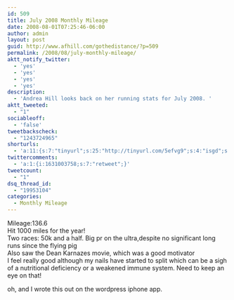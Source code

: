 ```yaml
---
id: 509
title: July 2008 Monthly Mileage
date: 2008-08-01T07:25:46-06:00
author: admin
layout: post
guid: http://www.afhill.com/gothedistance/?p=509
permalink: /2008/08/july-monthly-mileage/
aktt_notify_twitter:
  - 'yes'
  - 'yes'
  - 'yes'
  - 'yes'
description:
  - 'Andrea Hill looks back on her running stats for July 2008. '
aktt_tweeted:
  - "1"
sociableoff:
  - 'false'
tweetbackscheck:
  - "1243724965"
shorturls:
  - 'a:11:{s:7:"tinyurl";s:25:"http://tinyurl.com/5efvg9";s:4:"isgd";s:17:"http://is.gd/fg5y";s:5:"bitly";s:18:"http://bit.ly/XMXv";s:5:"snipr";s:22:"http://snipr.com/9rsvt";s:5:"snurl";s:22:"http://snurl.com/9rsvt";s:7:"snipurl";s:24:"http://snipurl.com/9rsvt";s:5:"adjix";s:207:"(10 Jan 2008 temporary restriction: API requires valid partnerID or partnerEmail key in request. Contact us if this affects you.) Invalid Adjix request. API documentation @ http://web.adjix.com/AdjixAPI.html";s:4:"advu";s:203:"(10 Jan 2008 temporary restriction: API requires valid partnerID or partnerEmail key in request. Contact us if this affects you.) Invalid Adjix request. API documentation @ http://web.ad.vu/AdjixAPI.html";s:4:"zima";s:19:"http://zi.ma/756cac";s:4:"trim";s:17:"http://tr.im/4luq";s:9:"permalink";s:65:"http://www.afhill.com/gothedistance/2008/08/july-monthly-mileage/";}'
twittercomments:
  - 'a:1:{i:1631003758;s:7:"retweet";}'
tweetcount:
  - "1"
dsq_thread_id:
  - "19953104"
categories:
  - Monthly Mileage
---
```

Mileage:136.6  
Hit 1000 miles for the year!  
Two races: 50k and a half. Big pr on the ultra,despite no significant long runs since the flying pig  
Also saw the Dean Karnazes movie, which was a good motivator  
I feel really good although my nails have started to split which can be a sigh of a nutritional deficiency or a weakened immune system. Need to keep an eye on that! 

oh, and I wrote this out on the wordpress iphone app.